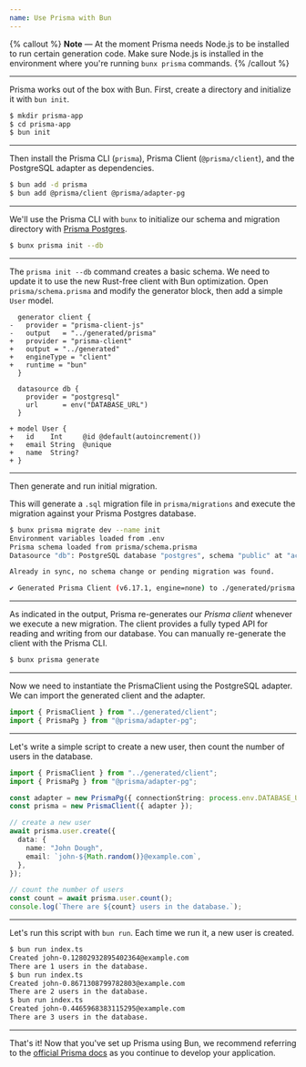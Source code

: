 ```yaml
---
name: Use Prisma with Bun
---
```


{% callout %}
**Note** — At the moment Prisma needs Node.js to be installed to run certain generation code. Make sure Node.js is installed in the environment where you're running `bunx prisma` commands.
{% /callout %}

---

Prisma works out of the box with Bun. First, create a directory and initialize it with `bun init`.

```bash
$ mkdir prisma-app
$ cd prisma-app
$ bun init
```

---

Then install the Prisma CLI (`prisma`), Prisma Client (`@prisma/client`), and the PostgreSQL adapter as dependencies.

```bash
$ bun add -d prisma
$ bun add @prisma/client @prisma/adapter-pg
```

---

We'll use the Prisma CLI with `bunx` to initialize our schema and migration directory with [Prisma Postgres](https://www.prisma.io/docs/postgres?utm_source=bun_docs).

```bash
$ bunx prisma init --db
```

---

The `prisma init --db` command creates a basic schema. We need to update it to use the new Rust-free client with Bun optimization. Open `prisma/schema.prisma` and modify the generator block, then add a simple `User` model.

```prisma-diff#prisma/schema.prisma
  generator client {
-   provider = "prisma-client-js"
-   output   = "../generated/prisma"
+   provider = "prisma-client"
+   output = "../generated"
+   engineType = "client"
+   runtime = "bun"
  }

  datasource db {
    provider = "postgresql"
    url      = env("DATABASE_URL")
  }

+ model User {
+   id    Int     @id @default(autoincrement())
+   email String  @unique
+   name  String?
+ }
```

---

Then generate and run initial migration.

This will generate a `.sql` migration file in `prisma/migrations` and execute the migration against your Prisma Postgres database.

```bash
$ bunx prisma migrate dev --name init
Environment variables loaded from .env
Prisma schema loaded from prisma/schema.prisma
Datasource "db": PostgreSQL database "postgres", schema "public" at "accelerate.prisma-data.net"

Already in sync, no schema change or pending migration was found.

✔ Generated Prisma Client (v6.17.1, engine=none) to ./generated/prisma in 28ms
```

---

As indicated in the output, Prisma re-generates our _Prisma client_ whenever we execute a new migration. The client provides a fully typed API for reading and writing from our database. You can manually re-generate the client with the Prisma CLI.

```sh
$ bunx prisma generate
```

---

Now we need to instantiate the PrismaClient using the PostgreSQL adapter. We can import the generated client and the adapter.

```ts#src/index.ts
import { PrismaClient } from "../generated/client";
import { PrismaPg } from "@prisma/adapter-pg";
```

---

Let's write a simple script to create a new user, then count the number of users in the database.

```ts#index.ts
import { PrismaClient } from "../generated/client";
import { PrismaPg } from "@prisma/adapter-pg";

const adapter = new PrismaPg({ connectionString: process.env.DATABASE_URL });
const prisma = new PrismaClient({ adapter });

// create a new user
await prisma.user.create({
  data: {
    name: "John Dough",
    email: `john-${Math.random()}@example.com`,
  },
});

// count the number of users
const count = await prisma.user.count();
console.log(`There are ${count} users in the database.`);
```

---

Let's run this script with `bun run`. Each time we run it, a new user is created.

```bash
$ bun run index.ts
Created john-0.12802932895402364@example.com
There are 1 users in the database.
$ bun run index.ts
Created john-0.8671308799782803@example.com
There are 2 users in the database.
$ bun run index.ts
Created john-0.4465968383115295@example.com
There are 3 users in the database.
```

---

That's it! Now that you've set up Prisma using Bun, we recommend referring to the [official Prisma docs](https://www.prisma.io/docs/concepts/components/prisma-client) as you continue to develop your application.
